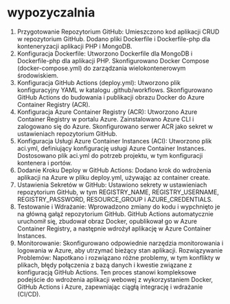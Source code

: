 # wypozyczalnia


1. Przygotowanie Repozytorium GitHub:
Umieszczono kod aplikacji CRUD w repozytorium GitHub.
Dodano pliki Dockerfile i Dockerfile-php dla konteneryzacji aplikacji PHP i MongoDB.
2. Konfiguracja Dockerfile:
Utworzono Dockerfile dla MongoDB i Dockerfile-php dla aplikacji PHP.
Skonfigurowano Docker Compose (docker-compose.yml) do zarządzania wielokontenerowym środowiskiem.
3. Konfiguracja GitHub Actions (deploy.yml):
Utworzono plik konfiguracyjny YAML w katalogu .github/workflows.
Skonfigurowano GitHub Actions do budowania i publikacji obrazu Docker do Azure Container Registry (ACR).
4. Konfiguracja Azure Container Registry (ACR):
Utworzono Azure Container Registry w portalu Azure.
Zainstalowano Azure CLI i zalogowano się do Azure.
Skonfigurowano serwer ACR jako sekret w ustawieniach repozytorium GitHub.
5. Konfiguracja Usługi Azure Container Instances (ACI):
Utworzono plik aci.yml, definiujący konfigurację usługi Azure Container Instances.
Dostosowano plik aci.yml do potrzeb projektu, w tym konfiguracji kontenera i portów.
6. Dodanie Kroku Deploy w GitHub Actions:
Dodano krok do wdrożenia aplikacji na Azure w pliku deploy.yml, używając az container create.
7. Ustawienia Sekretów w GitHub:
Ustawiono sekrety w ustawieniach repozytorium GitHub, w tym REGISTRY_NAME, REGISTRY_USERNAME, REGISTRY_PASSWORD, RESOURCE_GROUP i AZURE_CREDENTIALS.
8. Testowanie i Wdrażanie:
Wprowadzono zmiany do kodu i wypchnięto je na główną gałąź repozytorium GitHub.
GitHub Actions automatycznie uruchomił się, zbudował obraz Docker, opublikował go w Azure Container Registry, a następnie wdrożył aplikację w Azure Container Instances.
9. Monitorowanie:
Skonfigurowano odpowiednie narzędzia monitorowania i logowania w Azure, aby utrzymać bieżący stan aplikacji.
Rozwiązywanie Problemów:
Napotkano i rozwiązano różne problemy, w tym konflikty w plikach, błędy połączenia z bazą danych i kwestie związane z konfiguracją GitHub Actions.
Ten proces stanowi kompleksowe podejście do wdrożenia aplikacji webowej z wykorzystaniem Docker, GitHub Actions i Azure, zapewniając ciągłą integrację i wdrażanie (CI/CD).
 
